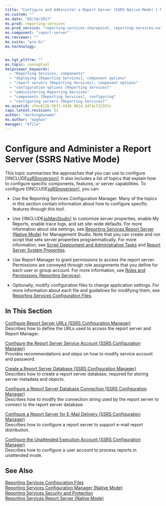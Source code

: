 ```yaml
---
title: "Configure and Administer a Report Server (SSRS Native Mode) | Microsoft Docs"
ms.custom: ""
ms.date: "03/18/2017"
ms.prod: reporting-services
ms.prod_service: "reporting-services-sharepoint, reporting-services-native"
ms.component: "report-server"
ms.reviewer: ""
ms.suite: "pro-bi"
ms.technology: 


ms.tgt_pltfrm: ""
ms.topic: conceptual
helpviewer_keywords: 
  - "Reporting Services, components"
  - "deploying [Reporting Services], component options"
  - "report servers [Reporting Services], component options"
  - "configuration options [Reporting Services]"
  - "administering Reporting Services"
  - "components [Reporting Services], configuring"
  - "configuring servers [Reporting Services]"
ms.assetid: cfec012b-56f1-4346-9814-247acf22351c
caps.latest.revision: 51
author: "markingmyname"
ms.author: "maghan"
manager: "kfile"
---
```

# Configure and Administer a Report Server (SSRS Native Mode)
  This topic summarizes the approaches that you can use to configure [!INCLUDE[ssRSnoversion](../../includes/ssrsnoversion-md.md)]. It also includes a list of topics that explain how to configure specific components, features, or server capabilities. To configure [!INCLUDE[ssRSnoversion](../../includes/ssrsnoversion-md.md)], you can:  
  
-   Use the Reporting Services Configuration Manager. Many of the topics in this section contain information about how to configure specific features through this tool.  
  
-   Use [!INCLUDE[ssManStudio](../../includes/ssmanstudio-md.md)] to customize server properties, enable My Reports, enable trace logs, and set site-wide defaults. For more information about site settings, see [Reporting Services Report Server &#40;Native Mode&#41;](../../reporting-services/report-server/reporting-services-report-server-native-mode.md) for Management Studio. Note that you can create and run script that sets server properties programmatically. For more information, see [Script Deployment and Administrative Tasks](../../reporting-services/tools/script-deployment-and-administrative-tasks.md) and [Report Server System Properties](../../reporting-services/report-server-web-service/net-framework/reporting-services-properties-report-server-system-properties.md).  
  
-   Use Report Manager to grant permissions to access the report server. Permissions are conveyed through role assignments that you define for each user or group account. For more information, see [Roles and Permissions &#40;Reporting Services&#41;](../../reporting-services/security/roles-and-permissions-reporting-services.md).  
  
-   Optionally, modify configuration files to change application settings. For more information about each file and guidelines for modifying them, see [Reporting Services Configuration Files](../../reporting-services/report-server/reporting-services-configuration-files.md).  
  
## In This Section  
 [Configure Report Server URLs  &#40;SSRS Configuration Manager&#41;](../../reporting-services/install-windows/configure-report-server-urls-ssrs-configuration-manager.md)  
 Describes how to define the URLs used to access the report server and Report Manager.  
  
 [Configure the Report Server Service Account &#40;SSRS Configuration Manager&#41;](../../reporting-services/install-windows/configure-the-report-server-service-account-ssrs-configuration-manager.md)  
 Provides recommendations and steps on how to modify service account and password.  
  
 [Create a Report Server Database  &#40;SSRS Configuration Manager&#41;](../../reporting-services/install-windows/ssrs-report-server-create-a-report-server-database.md)  
 Describes how to create a report server database, required for storing server metadata and objects.  
  
 [Configure a Report Server Database Connection  &#40;SSRS Configuration Manager&#41;](../../reporting-services/install-windows/configure-a-report-server-database-connection-ssrs-configuration-manager.md)  
 Describes how to modify the connection string used by the report server to connect to the report server database.  
  
 [Configure a Report Server for E-Mail Delivery (SSRS Configuration Manager)](http://msdn.microsoft.com/en-us/b838f970-d11a-4239-b164-8d11f4581d83)  
 Describes how to configure a report server to support e-mail report distribution.  
  
 [Configure the Unattended Execution Account &#40;SSRS Configuration Manager&#41;](../../reporting-services/install-windows/configure-the-unattended-execution-account-ssrs-configuration-manager.md)  
 Describes how to configure a user account to process reports in unattended mode.  
  
## See Also  
 [Reporting Services Configuration Files](../../reporting-services/report-server/reporting-services-configuration-files.md)   
 [Reporting Services Configuration Manager &#40;Native Mode&#41;](../../reporting-services/install-windows/reporting-services-configuration-manager-native-mode.md)   
 [Reporting Services Security and Protection](../../reporting-services/security/reporting-services-security-and-protection.md)   
 [Reporting Services Report Server &#40;Native Mode&#41;](../../reporting-services/report-server/reporting-services-report-server-native-mode.md)  
  
  
